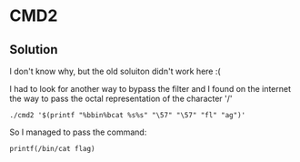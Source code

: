 # CMD2
## Solution
I don't know why, but the old soluiton didn't work here :(

I had to look for another way to bypass the filter and I found on the internet the way to pass the octal representation of the character '/'
```
./cmd2 '$(printf "%bbin%bcat %s%s" "\57" "\57" "fl" "ag")'
```
So I managed to pass the command: 
```
printf(/bin/cat flag)
```
